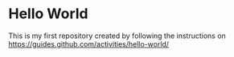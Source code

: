 # Hello World
This is my first repository created by following the instructions on https://guides.github.com/activities/hello-world/

